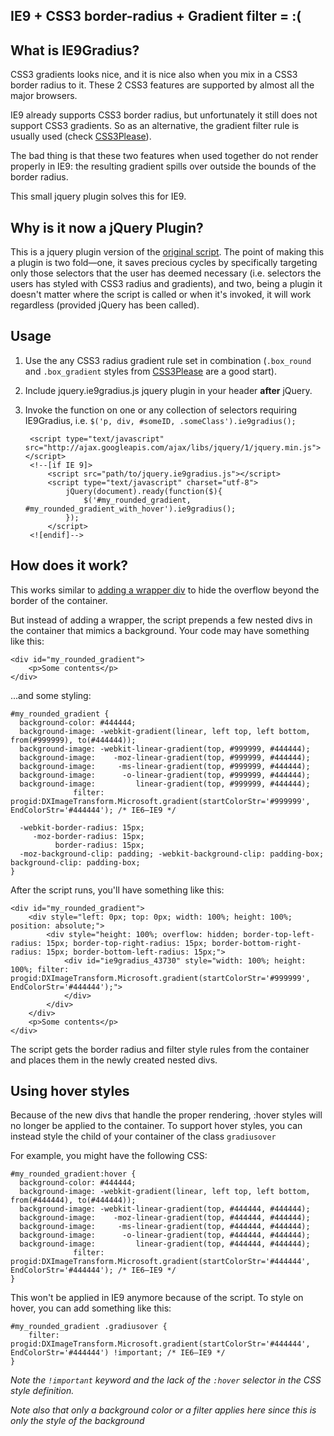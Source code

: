 ## IE9 + CSS3 border-radius + Gradient filter = :(

## What is IE9Gradius?

CSS3 gradients looks nice, and it is nice also when you mix in a CSS3 border radius to it. These 2 CSS3 features are supported by almost all the major browsers.

IE9 already supports CSS3 border radius, but unfortunately it still does not support CSS3 gradients. So as an alternative, the gradient filter rule is usually used (check [CSS3Please](http://css3please.com/)).

The bad thing is that these two features when used together do not render properly in IE9: the resulting gradient spills over outside the bounds of the border radius.  
       
This small jquery plugin solves this for IE9.  

## Why is it now a jQuery Plugin?

This is a jquery plugin version of the [original script](https://github.com/bfintal/jQuery.IE9Gradius.js). The point of making this a plugin is two fold—one, it saves precious cycles by specifically targeting only those selectors that the user has deemed necessary (i.e. selectors the users has styled with CSS3 radius and gradients), and two, being a plugin it doesn't matter where the script is called or when it's invoked, it will work regardless (provided jQuery has been called).

## Usage

1. Use the any CSS3 radius gradient rule set in combination (`.box_round` and `.box_gradient` styles from [CSS3Please](http://css3please.com/) are a good start).
2. Include jquery.ie9gradius.js jquery plugin in your header **after** jQuery.
3. Invoke the function on one or any collection of selectors requiring IE9Gradius, i.e. `$('p, div, #someID, .someClass').ie9gradius();`

		<script type="text/javascript" src="http://ajax.googleapis.com/ajax/libs/jquery/1/jquery.min.js"></script>
		<!--[if IE 9]>
			<script src="path/to/jquery.ie9gradius.js"></script>
			<script type="text/javascript" charset="utf-8">
				jQuery(document).ready(function($){
					$('#my_rounded_gradient, #my_rounded_gradient_with_hover').ie9gradius();
				});
			</script>
		<![endif]-->

## How does it work?

This works similar to [adding a wrapper div](http://www.timmywillison.com/2011/Gradients-plus-border-radius-in-IE9.html) to hide the overflow beyond the border of the container.

But instead of adding a wrapper, the script prepends a few nested divs in the container that mimics a background. Your code may have something like this:

	<div id="my_rounded_gradient">
	    <p>Some contents</p>
	</div>

...and some styling:

	#my_rounded_gradient {
	  background-color: #444444;
	  background-image: -webkit-gradient(linear, left top, left bottom, from(#999999), to(#444444)); 
	  background-image: -webkit-linear-gradient(top, #999999, #444444); 
	  background-image:    -moz-linear-gradient(top, #999999, #444444); 
	  background-image:     -ms-linear-gradient(top, #999999, #444444); 
	  background-image:      -o-linear-gradient(top, #999999, #444444); 
	  background-image:         linear-gradient(top, #999999, #444444);
	              filter: progid:DXImageTransform.Microsoft.gradient(startColorStr='#999999', EndColorStr='#444444'); /* IE6–IE9 */
                        
	  -webkit-border-radius: 15px; 
	     -moz-border-radius: 15px; 
	          border-radius: 15px; 
	  -moz-background-clip: padding; -webkit-background-clip: padding-box; background-clip: padding-box;
	} 

After the script runs, you'll have something like this:

	<div id="my_rounded_gradient">
	    <div style="left: 0px; top: 0px; width: 100%; height: 100%; position: absolute;">
	        <div style="height: 100%; overflow: hidden; border-top-left-radius: 15px; border-top-right-radius: 15px; border-bottom-right-radius: 15px; border-bottom-left-radius: 15px;">
	            <div id="ie9gradius_43730" style="width: 100%; height: 100%; filter: progid:DXImageTransform.Microsoft.gradient(startColorStr='#999999', EndColorStr='#444444');">
	            </div>
	        </div>
	    </div>
	    <p>Some contents</p>
	</div>

The script gets the border radius and filter style rules from the container and places them in the newly created nested divs.

## Using hover styles

Because of the new divs that handle the proper rendering, :hover styles will no longer be applied to the container. To support hover styles, you can instead style the child of your container of the class `gradiusover`

For example, you might have the following CSS:

	#my_rounded_gradient:hover {
	  background-color: #444444;
	  background-image: -webkit-gradient(linear, left top, left bottom, from(#444444), to(#444444)); 
	  background-image: -webkit-linear-gradient(top, #444444, #444444); 
	  background-image:    -moz-linear-gradient(top, #444444, #444444); 
	  background-image:     -ms-linear-gradient(top, #444444, #444444); 
	  background-image:      -o-linear-gradient(top, #444444, #444444); 
	  background-image:         linear-gradient(top, #444444, #444444); 
	              filter: progid:DXImageTransform.Microsoft.gradient(startColorStr='#444444', EndColorStr='#444444'); /* IE6–IE9 */ 
	}

This won't be applied in IE9 anymore because of the script. To style on hover, you can add something like this:

	#my_rounded_gradient .gradiusover {
	    filter: progid:DXImageTransform.Microsoft.gradient(startColorStr='#444444', EndColorStr='#444444') !important; /* IE6–IE9 */
	}

*Note the `!important` keyword and the lack of the `:hover` selector in the CSS style definition.*

*Note also that only a background color or a filter applies here since this is only the style of the background*